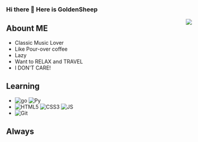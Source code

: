 ### Hi there 👋 Here is GoldenSheep

<img align="right" src='https://github-readme-stats.vercel.app/api?username=GoldenSheep402&count_private=true&layout=compact&show_icons=true&theme=tokyonight&include_all_commits=true'/>

## Abount ME
- Classic Music Lover
- Like Pour-over coffee 
- Lazy 
- Want to RELAX and TRAVEL
- I DON'T CARE!

## Learning
- ![go](https://img.shields.io/badge/Golang-333333?style=flat&logo=go) ![Py](https://img.shields.io/badge/-Python-333333?style=flat&logo=python)
- ![HTML5](https://img.shields.io/badge/HTML5-333333?style=flat&logo=HTML5) ![CSS3](https://img.shields.io/badge/CSS3-333333?style=flat&logo=CSS3) ![JS](https://img.shields.io/badge/JS-333333?style=flat&logo=JavaScript)
- ![Git](https://img.shields.io/badge/Git-333333?style=flat&logo=git)

## Always
